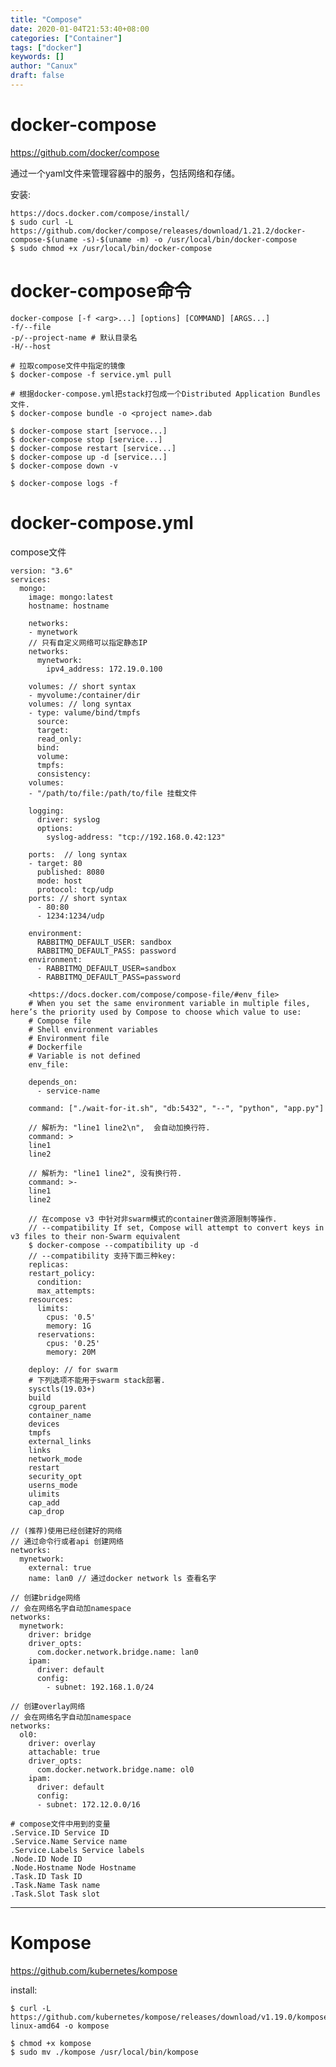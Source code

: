 ```yaml
---
title: "Compose"
date: 2020-01-04T21:53:40+08:00
categories: ["Container"]
tags: ["docker"]
keywords: []
author: "Canux"
draft: false
---
```


# docker-compose

<https://github.com/docker/compose>

通过一个yaml文件来管理容器中的服务，包括网络和存储。

安装:

    https://docs.docker.com/compose/install/
    $ sudo curl -L https://github.com/docker/compose/releases/download/1.21.2/docker-compose-$(uname -s)-$(uname -m) -o /usr/local/bin/docker-compose
    $ sudo chmod +x /usr/local/bin/docker-compose

# docker-compose命令

    docker-compose [-f <arg>...] [options] [COMMAND] [ARGS...]
    -f/--file
    -p/--project-name # 默认目录名
    -H/--host

    # 拉取compose文件中指定的镜像
    $ docker-compose -f service.yml pull

    # 根据docker-compose.yml把stack打包成一个Distributed Application Bundles文件.
    $ docker-compose bundle -o <project name>.dab

    $ docker-compose start [servoce...]
    $ docker-compose stop [service...]
    $ docker-compose restart [service...]
    $ docker-compose up -d [service...]
    $ docker-compose down -v

    $ docker-compose logs -f

# docker-compose.yml

compose文件

    version: "3.6"
    services:
      mongo:
        image: mongo:latest
        hostname: hostname

        networks:
        - mynetwork
        // 只有自定义网络可以指定静态IP
        networks:
          mynetwork:
            ipv4_address: 172.19.0.100

        volumes: // short syntax
        - myvolume:/container/dir
        volumes: // long syntax
        - type: valume/bind/tmpfs
          source: 
          target:
          read_only:
          bind:
          volume:
          tmpfs:
          consistency:
        volumes:
        - "/path/to/file:/path/to/file 挂载文件

        logging:
          driver: syslog
          options:
            syslog-address: "tcp://192.168.0.42:123"

        ports:  // long syntax
        - target: 80
          published: 8080
          mode: host
          protocol: tcp/udp
        ports: // short syntax
          - 80:80
          - 1234:1234/udp

        environment:
          RABBITMQ_DEFAULT_USER: sandbox
          RABBITMQ_DEFAULT_PASS: password
        environment:
          - RABBITMQ_DEFAULT_USER=sandbox
          - RABBITMQ_DEFAULT_PASS=password

        <https://docs.docker.com/compose/compose-file/#env_file>
        # When you set the same environment variable in multiple files, here’s the priority used by Compose to choose which value to use:
        # Compose file
        # Shell environment variables
        # Environment file
        # Dockerfile
        # Variable is not defined
        env_file:

        depends_on:
          - service-name

        command: ["./wait-for-it.sh", "db:5432", "--", "python", "app.py"]

        // 解析为: "line1 line2\n",  会自动加换行符.
        command: >
        line1
        line2

        // 解析为: "line1 line2", 没有换行符.
        command: >-
        line1
        line2

        // 在compose v3 中针对非swarm模式的container做资源限制等操作.
        // --compatibility If set, Compose will attempt to convert keys in v3 files to their non-Swarm equivalent
        $ docker-compose --compatibility up -d
        // --compatibility 支持下面三种key:
        replicas:
        restart_policy:
          condition:
          max_attempts:
        resources:
          limits:
            cpus: '0.5'
            memory: 1G
          reservations:
            cpus: '0.25'
            memory: 20M

        deploy: // for swarm
        # 下列选项不能用于swarm stack部署.
        sysctls(19.03+)
        build
        cgroup_parent
        container_name
        devices
        tmpfs
        external_links
        links
        network_mode
        restart
        security_opt
        userns_mode
        ulimits
        cap_add
        cap_drop
    ​
    // (推荐)使用已经创建好的网络
    // 通过命令行或者api 创建网络
    networks:
      mynetwork:
        external: true
        name: lan0 // 通过docker network ls 查看名字
    ​
    // 创建bridge网络
    // 会在网络名字自动加namespace
    networks:
      mynetwork:
        driver: bridge
        driver_opts:
          com.docker.network.bridge.name: lan0
        ipam:
          driver: default
          config:
            - subnet: 192.168.1.0/24

    // 创建overlay网络
    // 会在网络名字自动加namespace
    networks:
      ol0:
        driver: overlay
        attachable: true
        driver_opts:
          com.docker.network.bridge.name: ol0
        ipam:
          driver: default
          config:
          - subnet: 172.12.0.0/16

    # compose文件中用到的变量
    .Service.ID Service ID 
    .Service.Name Service name 
    .Service.Labels Service labels 
    .Node.ID Node ID 
    .Node.Hostname Node Hostname 
    .Task.ID Task ID 
    .Task.Name Task name 
    .Task.Slot Task slot 

***

# Kompose

<https://github.com/kubernetes/kompose>

install:

    $ curl -L https://github.com/kubernetes/kompose/releases/download/v1.19.0/kompose-linux-amd64 -o kompose

    $ chmod +x kompose
    $ sudo mv ./kompose /usr/local/bin/kompose
